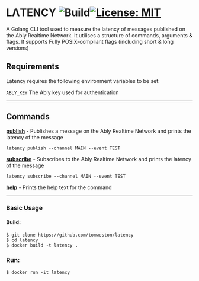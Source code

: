 # LΛTENCY ![Build](https://github.com/tomweston/latency/actions/workflows/go.yml/badge.svg)[![License: MIT](https://img.shields.io/badge/License-MIT-yellow.svg)](https://github.com/tomweston/latency/blob/master/LICENCE)

A Golang CLI tool used to measure the latency of messages published on the Ably Realtime Network. It utilises a structure of commands, arguments & flags. It supports Fully POSIX-compliant flags (including short & long versions)

## Requirements

Latency requires the following environment variables to be set: 

`ABLY_KEY` The Ably key used for authentication

----

## Commands

[**publish**] - Publishes a message on the Ably Realtime Network and prints the latency of the message

`latency publish --channel MAIN --event TEST`

[**subscribe**] - Subscribes to the Ably Realtime Network and prints the latency of the message

`latency subscribe --channel MAIN --event TEST`

[**help**] - Prints the help text for the command

---

### Basic Usage 


#### Build:
```
$ git clone https://github.com/tomweston/latency
$ cd latency
$ docker build -t latency .
```

### Run:
```
$ docker run -it latency
```

[**publish**]: https://github.com/tomweston/latency#commands
[**subscribe**]: https://github.com/tomweston/latency#commands
[**help**]: https://github.com/tomweston/latency#commands
